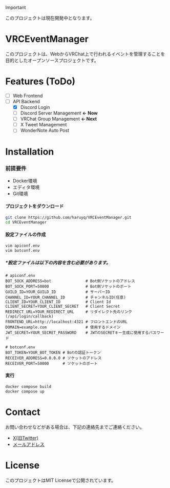 > [!IMPORTANT]
> このプロジェクトは現在開発中となります。

# VRCEventManager
このプロジェクトは、WebからVRChat上で行われるイベントを管理することを目的としたオープンソースプロジェクトです。

# Features (ToDo)
- [ ] Web Frontend
- [ ] API Backend
  - [x] Discord Login
  - [ ] Discord Server Management **<- Now**
  - [ ] VRChat Group Management **<- Next**
  - [ ] X Tweet Management
  - [ ] WonderNote Auto Post

# Installation
### 前提要件
* Docker環境
* エディタ環境
* Git環境

#### プロジェクトをダウンロード
```bash
git clone https://github.com/haruyq/VRCEventManager.git
cd VRCEventManager
```

#### 設定ファイルの作成
```bash
vim apiconf.env
vim botconf.env
```
##### *設定ファイルは以下の内容を含む必要があります。
```env
# apiconf.env
BOT_SOCK_ADDRESS=bot               # Bot側ソケットのアドレス
BOT_SOCK_PORT=50000                # Bot側ソケットのポート
GUILD_ID=YOUR_GUILD_ID             # サーバーID
CHANNEL_ID=YOUR_CHANNEL_ID         # チャンネルID(任意)
CLIENT_ID=YOUR_CLIENT_ID           # Client Id
CLIENT_SECRET=YOUR_CLIENT_SECRET   # Client Secret
REDIRECT_URL=YOUR_REDIRECT_URL     # リダイレクト先のリンク(/api/login/callback)
FRONTEND_URL=http://localhost:4321 # フロントエンドのURL
DOMAIN=example.com                 # 使用するドメイン
JWT_SECRET=YOUR_SECRET_PASSWORD    # JWTのSECRETキー生成に使用するパスワード

# botconf.env
BOT_TOKEN=YOUR_BOT_TOKEN # Botの認証トークン
RECEIVER_ADDRESS=0.0.0.0 # ソケットのアドレス
RECEIVER_PORT=50000      # ソケットのポート
```

#### 実行
```bash
docker compose build
docker compose up
```

# Contact
お問い合わせなどがある場合は、下記の連絡先までご連絡ください。  
* [X(旧Twitter)](https://x.com/haruwaiku)
* [メールアドレス](mailto:haruwaiku@gmail.com)

# License
このプロジェクトはMIT Licenseで公開されています。  
